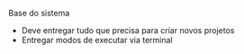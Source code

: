 Base do sistema

- Deve entregar tudo que precisa para criar novos projetos
- Entregar modos de executar via terminal
